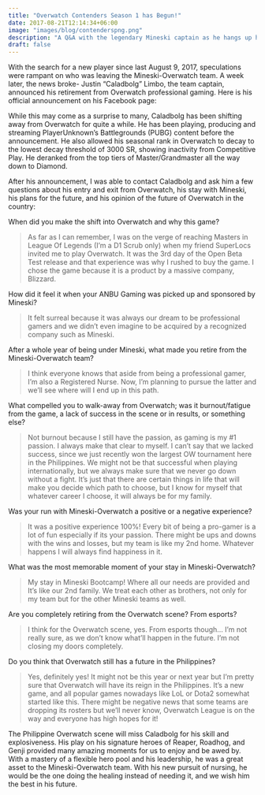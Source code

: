 ```yaml
---
title: "Overwatch Contenders Season 1 has Begun!"
date: 2017-08-21T12:14:34+06:00
image: "images/blog/contenderspng.png"
description: "A Q&A with the legendary Mineski captain as he hangs up his Dragonblade."
draft: false
---
```


With the search for a new player since last August 9, 2017, speculations were rampant on who was leaving the Mineski-Overwatch team. A week later, the news broke- Justin “Caladbolg” Limbo, the team captain, announced his retirement from Overwatch professional gaming. Here is his official announcement on his Facebook page:

While this may come as a surprise to many, Caladbolg has been shifting away from Overwatch for quite a while. He has been playing, producing and streaming PlayerUnknown’s Battlegrounds (PUBG) content before the announcement. He also allowed his seasonal rank in Overwatch to decay to the lowest decay threshold of 3000 SR, showing inactivity from Competitive Play. He deranked from the top tiers of Master/Grandmaster all the way down to Diamond.

After his announcement, I was able to contact Caladbolg and ask him a few questions about his entry and exit from Overwatch, his stay with Mineski, his plans for the future, and his opinion of the future of Overwatch in the country:

When did you make the shift into Overwatch and why this game?

>As far as I can remember, I was on the verge of reaching Masters in League Of Legends (I’m a D1 Scrub only) when my friend SuperLocs invited me to play Overwatch. It was the 3rd day of the Open Beta Test release and that experience was why I rushed to buy the game. I chose the game because it is a product by a massive company, Blizzard.

How did it feel it when your ANBU Gaming was picked up and sponsored by Mineski?

>It felt surreal because it was always our dream to be professional gamers and we didn’t even imagine to be acquired by a recognized company such as Mineski.

After a whole year of being under Mineski, what made you retire from the Mineski-Overwatch team?

>I think everyone knows that aside from being a professional gamer, I’m also a Registered Nurse. Now, I’m planning to pursue the latter and we’ll see where will I end up in this path.

What compelled you to walk-away from Overwatch; was it burnout/fatigue from the game, a lack of success in the scene or in results, or something else?

>Not burnout because I still have the passion, as gaming is my #1 passion. I always make that clear to myself. I can’t say that we lacked success, since we just recently won the largest OW tournament here in the Philippines. We might not be that successful when playing internationally, but we always make sure that we never go down without a fight. It’s just that there are certain things in life that will make you decide which path to choose, but I know for myself that whatever career I choose, it will always be for my family.

Was your run with Mineski-Overwatch a positive or a negative experience?

>It was a positive experience 100%! Every bit of being a pro-gamer is a lot of fun especially if its your passion. There might be ups and downs with the wins and losses, but my team is like my 2nd home. Whatever happens I will always find happiness in it.

What was the most memorable moment of your stay in Mineski-Overwatch?

>My stay in Mineski Bootcamp! Where all our needs are provided and It’s like our 2nd family. We treat each other as brothers, not only for my team but for the other Mineski teams as well.

Are you completely retiring from the Overwatch scene? From esports?

>I think for the Overwatch scene, yes. From esports though… I’m not really sure, as we don’t know what’ll happen in the future. I’m not closing my doors completely.

Do you think that Overwatch still has a future in the Philippines?

>Yes, definitely yes! It might not be this year or next year but I’m pretty sure that Overwatch will have its reign in the Philippines. It’s a new game, and all popular games nowadays like LoL or Dota2 somewhat started like this. There might be negative news that some teams are dropping its rosters but we’ll never know, Overwatch League is on the way and everyone has high hopes for it!

The Philippine Overwatch scene will miss Caladbolg for his skill and explosiveness. His play on his signature heroes of Reaper, Roadhog, and Genji provided many amazing moments for us to enjoy and be awed by. With a mastery of a flexible hero pool and his leadership, he was a great asset to the Mineski-Overwatch team. With his new pursuit of nursing, he would be the one doing the healing instead of needing it, and we wish him the best in his future.
